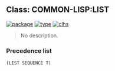 ## Class: COMMON-LISP:LIST
[![package](https://img.shields.io/badge/Package-COMMON--LISP-5f9ea0.svg?style=social&colorA=999999)](../) [![type](https://img.shields.io/badge/Type-Class-5f9ea0.svg?style=social&colorA=999999)](../#class) [![clhs](https://img.shields.io/badge/CLHS-LIST-5f9ea0.svg?style=social&colorA=999999)](http://www.lispworks.com/documentation/HyperSpec/Body/a_list.htm) 

> No description.

### Precedence list
```
(LIST SEQUENCE T)
```
